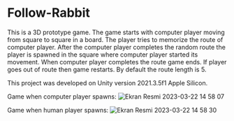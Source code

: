 # Follow-Rabbit

This is a 3D prototype game. The game starts with computer player moving from square to square in a board. The player tries to memorize the route of computer player. After the computer player completes the random route the player is spawned in the square where computer player started its movement. When computer player completes the route game ends. If player goes out of route then game restarts. By default the route length is 5.

This project was developed on Unity version 2021.3.5f1 Apple Silicon.

Game when computer player spawns:
![Ekran Resmi 2023-03-22 14 58 07](https://user-images.githubusercontent.com/69076708/226899075-588c7e96-78bb-4599-aabb-e0ec991752d5.png)

Game when human player spawns:
![Ekran Resmi 2023-03-22 14 58 30](https://user-images.githubusercontent.com/69076708/226899209-17d4e0d5-0df2-42d6-83f0-7b072f38d499.png)
